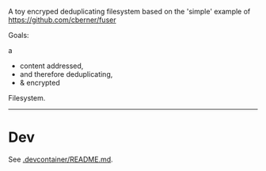 A toy encryped deduplicating filesystem based on the 'simple' example of https://github.com/cberner/fuser


Goals:

 a

 * content addressed,
 * and therefore deduplicating,
 * & encrypted

 Filesystem.

 -------------


# Dev

See [.devcontainer/README.md](.devcontainer/README.md).
